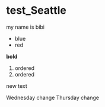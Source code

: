 # test_Seattle
my name is bibi

- blue
- red

**bold**

1. ordered
2. ordered

new text

Wednesday change
Thursday change
